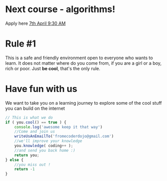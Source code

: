 # Next course - algorithms!
Apply here  [7th April 9:30 AM](https://zen.coderdojo.com/dojo/56a2e0af-ee0d-48de-b935-cffa14e3cc7e/event/ba460cb6-96b5-4143-b2a5-b2dce25437fe)


# Rule #1
This is a safe and friendly environment open to everyone who wants to learn. It does not matter where do you come from, if you are a girl or a boy, rich or poor. Just **be cool**, that's the only rule.

# Have fun with us
We want to take you on a learning journey to explore some of the cool stuff you can build on the internet

```js
// This is what we do
if ( you.cool() == true ) {
	console.log('awesome keep it that way')
	//Come and join us
	writeUsAnEmailTo('fromecoderdojo@gmail.com')
	//we'll improve your knowledge
	you.knowledge( coding++ );
	//and send you back home :)
	return you;
} else {
	//you miss out !
	return -1
}
```
